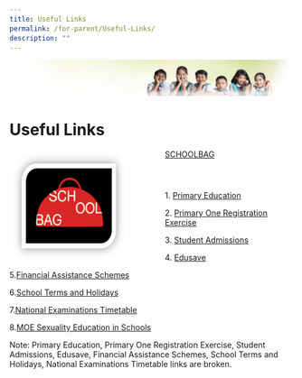 ```yaml
---
title: Useful Links
permalink: /for-parent/Useful-Links/
description: ""
---
```

![](/images/Banner.jpg)

Useful Links
============

<img src="/images/SCHOOLBAG.png" style="width:210px;height:200px;margin-right:65px;" align = "left">

[SCHOOLBAG](http://www.schoolbag.sg/)

```
```

```
```
```

```

1. [Primary Education](https://www.moe.gov.sg/education/primary/)  
  
2. [Primary One Registration Exercise](https://www.moe.gov.sg/admissions/primary-one-registration)  
  
3. [Student Admissions](http://www.moe.gov.sg/education/admissions/)  
  
4. [Edusave](http://www.moe.gov.sg/initiatives/edusave/)  

  

5.[Financial Assistance Schemes](http://www.moe.gov.sg/initiatives/financial-assistance/)

  

6.[School Terms and Holidays](http://www.moe.gov.sg/schools/terms-and-holidays/)

  

7.[National Examinations Timetable](http://www.moe.gov.sg/schools/national-exams-timetable/)

8.[MOE Sexuality Education in Schools](/for-parent/MOE-Sexuality-Education-Programme/)

Note: Primary Education, Primary One Registration Exercise, Student Admissions, Edusave, Financial Assistance Schemes, School Terms and Holidays, National Examinations Timetable links are broken.